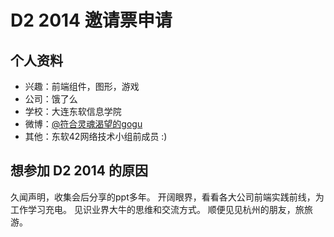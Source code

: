 # D2 2014 邀请票申请

## 个人资料

- 兴趣：前端组件，图形，游戏
- 公司：饿了么
- 学校：大连东软信息学院
- 微博：[@符合灵魂渴望的gogu](http://weibo.com/insiderg/)
- 其他：东软42网络技术小组前成员 :)

## 想参加 D2 2014 的原因

久闻声明，收集会后分享的ppt多年。
开阔眼界，看看各大公司前端实践前线，为工作学习充电。
见识业界大牛的思维和交流方式。
顺便见见杭州的朋友，旅旅游。

